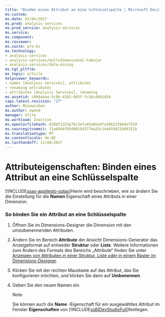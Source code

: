 ```yaml
---
title: "Binden eines Attribut an eine Schlüsselspalte | Microsoft Docs"
ms.custom: 
ms.date: 03/04/2017
ms.prod: analysis-services
ms.prod_service: analysis-services
ms.service: 
ms.component: 
ms.reviewer: 
ms.suite: pro-bi
ms.technology:
- analysis-services
- analysis-services/multidimensional-tabular
- analysis-services/data-mining
ms.tgt_pltfrm: 
ms.topic: article
helpviewer_keywords:
- names [Analysis Services], attributes
- renaming attributes
- attributes [Analysis Services], renaming
ms.assetid: c0b0abaa-5c9b-4182-9d5f-fc16cd941d54
caps.latest.revision: "27"
author: Minewiskan
ms.author: owend
manager: kfile
ms.workload: Inactive
ms.openlocfilehash: 6288f1323e76c5efa43a05e97a30b23f86de7559
ms.sourcegitcommit: f1a6944f95dd015d3774a25c14a919421b09151b
ms.translationtype: MT
ms.contentlocale: de-DE
ms.lasthandoff: 12/08/2017
---
```

# <a name="attribute-properties---bind-an-attribute-to-a-key-column"></a>Attributeigenschaften: Binden eines Attribut an eine Schlüsselspalte
[!INCLUDE[ssas-appliesto-sqlas](../../includes/ssas-appliesto-sqlas.md)]Hierin wird beschrieben, wie so ändern Sie die Einstellung für die **Namen** Eigenschaft eines Attributs in einer Dimension.  
  
### <a name="to-bind-an-attribute-to-a-key-column"></a>So binden Sie ein Attribut an eine Schlüsselspalte  
  
1.  Öffnen Sie im Dimensions-Designer die Dimension mit den umzubenennenden Attributen.  
  
2.  Ändern Sie im Bereich **Attribute** der Ansicht Dimensions-Generator das Anzeigeformat auf entweder **Struktur** oder **Liste**. Weitere Informationen zum Ändern des Formats des Bereichs „Attribute“ finden Sie unter [Anzeigen von Attributen in einer Struktur, Liste oder in einem Raster im Dimensions-Designer](../../analysis-services/multidimensional-models/view-attributes-in-dimension-designer.md).  
  
3.  Klicken Sie mit der rechten Maustaste auf das Attribut, das Sie konfigurieren möchten, und klicken Sie dann auf **Umbenennen**.  
  
4.  Geben Sie den neuen Namen ein.  
  
    > [!NOTE]  
    >  Sie können auch die **Name** -Eigenschaft für ein ausgewähltes Attribut im Fenster **Eigenschaften** von [!INCLUDE[ssBIDevStudioFull](../../includes/ssbidevstudiofull-md.md)]festlegen.  
  
  
